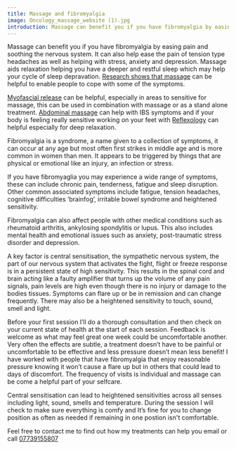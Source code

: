 ```yaml
---
title: Massage and fibromyalgia
image: Oncology_massage_website (1).jpg
introduction: Massage can benefit you if you have fibromyalgia by easing pain and soothing the nervous system. It can also help ease the pain of tension type headaches as well as helping with stress, anxiety and depression. Massage aids relaxation helping you have a deeper and restful sleep which may help your cycle of sleep depravation. Research shows that massage can be helpful to enable people to cope with some of the symptoms.
---
```

Massage can benefit you if you have fibromyalgia by easing pain and soothing the nervous system. It can also help ease the pain of tension type headaches as well as helping with stress, anxiety and depression. Massage aids relaxation helping you have a deeper and restful sleep which may help your cycle of sleep depravation. [Research shows that massage](https://www.ncbi.nlm.nih.gov/pmc/articles/PMC3930706/) can be helpful to enable people to cope with some of the symptoms.

[Myofascial release](https://www.massage-brighton.com/index.php/treatments2/5-myofascial-release) can be helpful, especially in areas to sensitive for massage, this can be used in combination with massage or as a stand alone treatment. [Abdominal massage](https://www.massage-brighton.com/index.php/treatments2/24-asian-abdominal) can help with IBS symptoms and if your body is feeling really sensitive working on your feet with [Reflexology](https://www.massage-brighton.com/index.php/treatments2/23-reflexology-thaifoot) can helpful especially for deep relaxation.

Fibromyalgia is a syndrome, a name given to a collection of symptoms, it can occur at any age but most often first strikes in middle age and is more common in women than men. It appears to be triggered by things that are physical or emotional like an injury, an infection or stress.

If you have fibromyaglia you may experience a wide range of symptoms, these can include chronic pain, tenderness, fatigue and sleep disruption. Other common associated symptoms include fatigue, tension headaches, cognitive difficulties ‘brainfog’,  irritable bowel syndrome and heightened sensitivity.

Fibromyalgia can also affect people  with other medical conditions such as rheumatoid arthritis, ankylosing spondylitis or lupus. This also includes mental health and emotional issues such as anxiety, post-traumatic stress disorder and depression.

A key factor is central sensitisation, the sympathetic nervous system, the part of our nervous system that activates the fight, flight or freeze response is in a persistent state of high sensitivity. This results in the spinal cord and brain acting like a faulty amplifier that turns up the volume of any pain signals, pain levels are high even though there is no injury or damage to the bodies tissues. Symptoms can flare up or be in remission and can change frequently. There may also be a heightened sensitivity to touch, sound, smell and light.

Before your first session I’ll do a thorough consultation and then check on your current state of health at the start of each session. Feedback is welcome as what may feel great one week could be uncomfortable another. Very often the effects are subtle, a treatment doesn’t have to be painful or uncomfortable to be effective and less pressure doesn’t mean less benefit! I have worked with people that have fibromyalgia that enjoy reasonable pressure knowing it won’t cause a flare up but in others that could lead to days of discomfort. The frequency of visits is individual and massage can be come a helpful part of your selfcare.

Central sensitisation can lead to heightened sensitivities across all senses including light, sound, smells and temperature. During the session I will check to make sure everything is comfy and It’s fine for you to change position as often as needed if remaining in one postion isn't comfortable.

Feel free to contact me to find out how my treatments can help you email or call [07739155807](tel:07739155807)